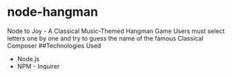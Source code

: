 # node-hangman
Node to Joy - A Classical Music-Themed Hangman Game
Users must select letters one by one and try to guess the name of the famous Classical Composer
##Technologies Used
- Node.js
- NPM - Inquirer
